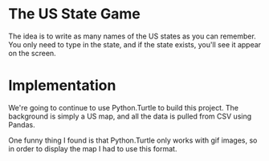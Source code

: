 # The US State Game

The idea is to write as many names of the US states as you can remember.
You only need to type in the state, and if the state exists, you'll see
it appear on the screen.


# Implementation

We're going to continue to use Python.Turtle to build this project. The
background is simply a US map, and all the data is pulled from CSV using
Pandas.

One funny thing I found is that Python.Turtle only works with gif images,
so in order to display the map I had to use this format.
